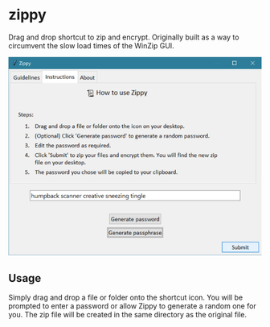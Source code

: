 # zippy

Drag and drop shortcut to zip and encrypt. Originally built as a way to circumvent the slow load times of the WinZip GUI.

![alt text](image.png)

## Usage

Simply drag and drop a file or folder onto the shortcut icon. You will be prompted to enter a password or allow Zippy to generate a random one for you. The zip file will be created in the same directory as the original file.

